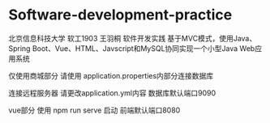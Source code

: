# Software-development-practice
北京信息科技大学 软工1903 王羽桐 软件开发实践
基于MVC模式，使用Java、Spring Boot、Vue、HTML、Javscript和MySQL协同实现一个小型Java Web应用系统

仅使用商城部分
请使用 application.properties内部分连接数据库

连接远程服务器
请更改application.yml内容
数据库默认端口9090

vue部分
使用 npm run serve 启动
前端默认端口8080
